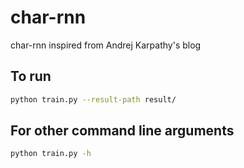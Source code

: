 # char-rnn
char-rnn inspired from Andrej Karpathy's blog
## To run
```bash
python train.py --result-path result/
```

## For other command line arguments
```bash
python train.py -h
```
